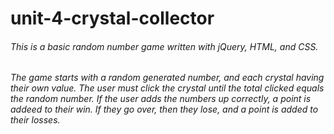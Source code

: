 # unit-4-crystal-collector

###### This is a basic random number game written with jQuery, HTML, and CSS.

###### The game starts with a random generated number, and each crystal having their own value. The user must click the crystal until the total clicked equals the random number. If the user adds the numbers up correctly, a point is addeed to their win. If they go over, then they lose, and a point is added to their losses.
